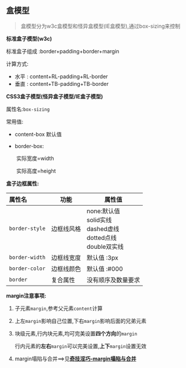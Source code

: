 ## 盒模型

> 盒模型分为w3c盒模型和怪异盒模型(IE盒模型),通过box-sizing来控制

**标准盒子模型(w3c)**

标准盒子组成 :border+padding+border+margin

计算方式:

- 水平 : content+RL-padding+RL-border
- 垂直 : content+TB-padding+TB-border

**CSS3盒子模型(怪异盒子模型/IE盒子模型)**

属性名:`box-sizing`

常用值:

- content-box 默认值

- border-box:

  ​	实际宽度=width

  ​	实际高度=height

**盒子边框属性:**

| 属性名         | 功能       | 属性值                                                       |
| :------------- | ---------- | ------------------------------------------------------------ |
| `border-style` | 边框线风格 | none:默认值<br />solid实线<br />dashed虚线<br />dotted点线<br />double双实线 |
| `border-width` | 边框线宽度 | 默认值 :3px                                                  |
| `border-color` | 边框线颜色 | 默认值 :#000                                                 |
| `border`       | 复合属性   | 没有顺序及数量要求                                           |

**margin注意事项:**

1. 子元素`margin`,参考父元素`content`计算

2. 上左`margin`影响自己位置,下右`margin`影响后面的兄弟元素

3. 块级元素,行内块元素,均可完美设置**四个方向**的`margin`

   行内元素的**左右**`margin`可以完美设置,**上下**`margin`设置无效

4. margin塌陷与合并==>见<u>**奇技淫巧-margin塌陷与合并**</u>